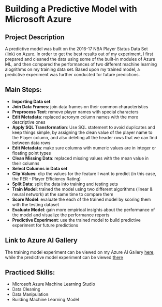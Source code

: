 # Building a Predictive Model with Microsoft Azure

## Project Description
A predictive model was built on the 2016-17 NBA Player Status Data Set ([link](https://www.basketball-reference.com/leagues/NBA_2017_advanced.html)) on Azure. In order to get the best results out of my experiment, I first prepared and cleaned the data using some of the built-in modules of Azure ML, and then compared the performances of two different machine learning alogrithms on my training data set. Based upon my trained model, a predictive experiment was further conducted for future predictions.

## Main Steps:
- **Importing Data set**
- **Join Data Frames**: join data frames on their common characteristics
- **Preprocess Text**: remove player names with special characters
- **Edit Metadata**: replaced acronym column names with the more descriptive ones
- **Apply SQL Transformation**: Use SQL statement to avoid duplicates and keep things simple, by assigning the clean value of the player name to the Player column, and also deleting all the header rows that we can find between data rows
- **Edit Metadata**: make sure columns with numeric values are in integer or floating point types
- **Clean Missing Data**: replaced missing values with the mean value in their columns
- **Select Columns in Data set**
- **Clip Values**: clip the values for the feature I want to predict (in this case, the PER - Player Efficiency Rating)
- **Split Data**: split the data into training and testing sets
- **Train Model**: trained the model using two different algorithms (linear & neural network) at the same time to compare them
- **Score Model**: evaluate the each of the trained model by scoring them with the testing dataset
- **Evaluate Model**: gain more empirical insights about the performance of the model and visualize the performance reports
- **Predictive Experiment**: use the trained model to build predictive experiment for future predictions

## Link to Azure AI Gallery
The training model experiment can be viewed on my Azure AI Gallery [here](https://gallery.azure.ai/Experiment/Machine-Learning-Model-NBA-Data-Set), while the predictive model experiment can be viewed [there](https://gallery.cortanaintelligence.com/Experiment/Predictive-Model-NBA-Data-Set)

## Practiced Skills:
- Microsoft Azure Machine Learning Studio
- Data Cleaning
- Data Manipulation
- Building Machine Learning Model

